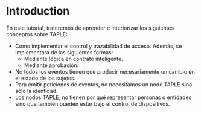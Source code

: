 # Introduction

En este tutorial, trateremos de aprender e interiorizar los siguientes conceptos sobre TAPLE:
- Cómo implementar el control y trazabilidad de acceso. Además, se implementará de las siguientes formas:
    - Mediante lógica en contrato inteligente.
    - Mediante aprobación.
- No todos los eventos tienen que producir necesariamente un cambio en el estado de los sujetos.
- Para emitir peticiones de eventos, no necesitamos un nodo TAPLE sino sólo la identidad.
- Los nodos TAPLE, no tienen por qué representar personas o entidades sino que también pueden estar bajo el control de dispositivos.